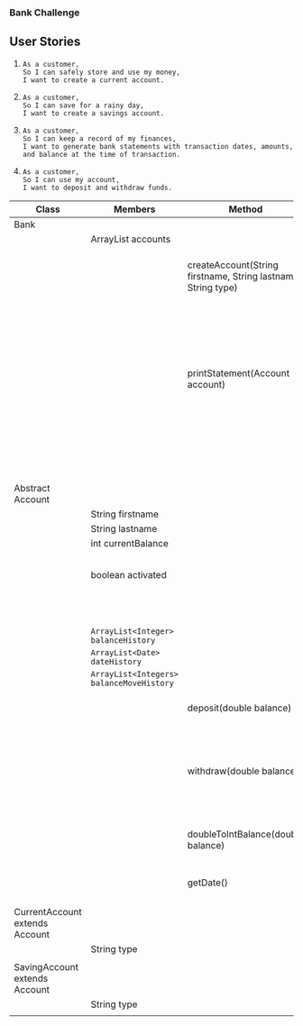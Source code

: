 ### Bank Challenge

## User Stories 

1.  ```
    As a customer,
    So I can safely store and use my money,
    I want to create a current account.
    ```

2.  ```
    As a customer,
    So I can save for a rainy day,
    I want to create a savings account.
    ```

3.  ```
    As a customer,
    So I can keep a record of my finances,
    I want to generate bank statements with transaction dates, amounts, and balance at the time of transaction.
    ```

4.  ```
    As a customer,
    So I can use my account,
    I want to deposit and withdraw funds.
    ```

| Class                          | Members                                  | Method                                                        | Scenario                                    | Outcome/Output                     |
|--------------------------------|------------------------------------------|---------------------------------------------------------------|---------------------------------------------|------------------------------------|
| Bank                           |                                          |                                                               |                                             |                                    |
|                                | ArrayList<Account> accounts              |                                                               |                                             |                                    |
|                                |                                          | createAccount(String firstname, String lastname, String type) | Type of account doesn't exist for this user | Creates a new account / True       |
|                                |                                          |                                                               | User already has this type of account       | Fail message / False               |
|                                |                                          | printStatement(Account account)                               | If account exists                           | Prints Statement / True            |
|                                |                                          |                                                               | If account exists but is not activated      | Prints message / False             |
|                                |                                          |                                                               | If account doesn't exist                    | Fail message / False               |
|                                |                                          |                                                               |                                             |                                    |
| Abstract Account               |                                          |                                                               |                                             |                                    |
|                                | String firstname                         |                                                               |                                             |                                    |
|                                | String lastname                          |                                                               |                                             |                                    |
|                                | int currentBalance                       |                                                               |                                             |                                    |
|                                | boolean activated                        |                                                               | Set to false when first creating an account |                                    |
|                                |                                          |                                                               | True after a deposit.                       |                                    |
|                                | `ArrayList<Integer> balanceHistory`      |                                                               |                                             |                                    |
|                                | `ArrayList<Date> dateHistory`            |                                                               |                                             |                                    |
|                                | `ArrayList<Integers> balanceMoveHistory` |                                                               |                                             |                                    |
|                                |                                          | deposit(double balance)                                       | Valid value                                 | updates balance and history / True |
|                                |                                          |                                                               | Invalid value                               | Fail message / False               |
|                                |                                          | withdraw(double balance)                                      | Valid value                                 | updates balance and history / True |
|                                |                                          |                                                               | Invalid value                               | Fail message / False               |
|                                |                                          | doubleToIntBalance(double balance)                            | Takes a double and makes it an integer      | Integer of amount in cents         |
|                                |                                          | getDate()                                                     | Returns date of transaction                 | Date formatted                     |
|                                |                                          |                                                               |                                             |                                    |
| CurrentAccount extends Account |                                          |                                                               |                                             |                                    |
|                                | String type                              |                                                               |                                             |                                    |
|                                |                                          |                                                               |                                             |                                    |
| SavingAccount extends Account  |                                          |                                                               |                                             |                                    |
|                                | String type                              |                                                               |                                             |                                    |
|                                |                                          |                                                               |                                             |                                    |
